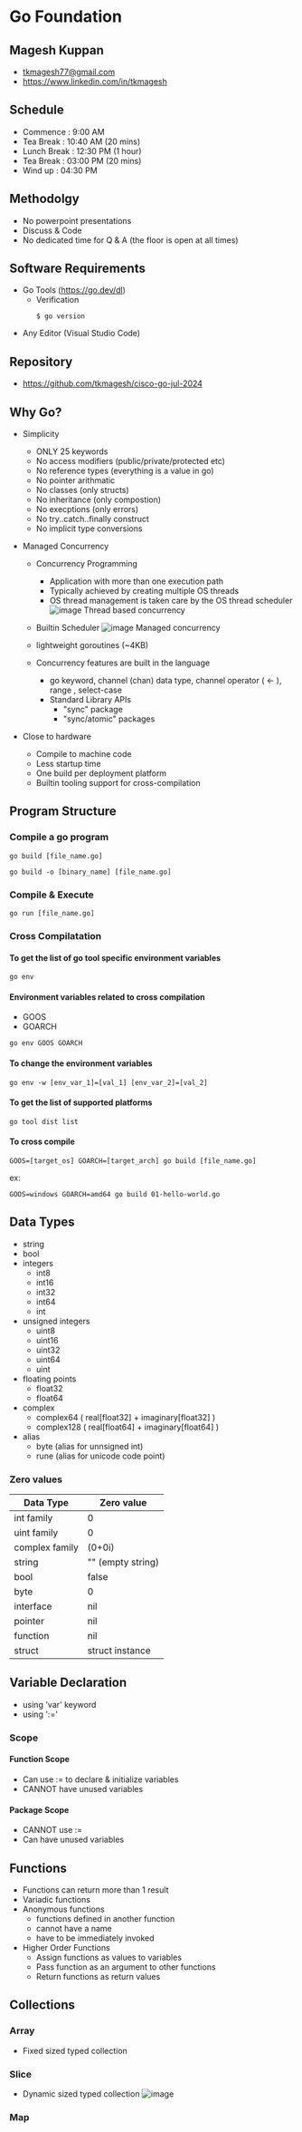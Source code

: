 # Go Foundation

## Magesh Kuppan
- tkmagesh77@gmail.com
- https://www.linkedin.com/in/tkmagesh

## Schedule
- Commence      : 9:00 AM
- Tea Break     : 10:40 AM (20 mins)
- Lunch Break   : 12:30 PM (1 hour)
- Tea Break     : 03:00 PM (20 mins)
- Wind up       : 04:30 PM 

## Methodolgy
- No powerpoint presentations
- Discuss & Code
- No dedicated time for Q & A (the floor is open at all times)

## Software Requirements
- Go Tools (https://go.dev/dl)
    - Verification
        ```
        $ go version
        ```
- Any Editor (Visual Studio Code)

## Repository
- https://github.com/tkmagesh/cisco-go-jul-2024

## Why Go?
- Simplicity
    - ONLY 25 keywords
    - No access modifiers (public/private/protected etc)
    - No reference types (everything is a value in go)
    - No pointer arithmatic 
    - No classes (only structs)
    - No inheritance (only compostion)
    - No execptions (only errors)
    - No try..catch..finally construct
    - No implicit type conversions
- Managed Concurrency
    - Concurrency Programming
        - Application with more than one execution path
        - Typically achieved by creating multiple OS threads
        - OS thread management is taken care by the OS thread scheduler
        ![image Thread based concurrency](./images/Traditional_concurrency.png)
    - Builtin Scheduler
    ![image Managed concurrency](./images/managed_concurrency.png)

    - lightweight goroutines (~4KB)
    - Concurrency features are built in the language
        - go keyword, channel (chan) data type, channel operator ( <- ), range , select-case
        - Standard Library APIs
            - "sync" package
            - "sync/atomic" packages

- Close to hardware
    - Compile to machine code
    - Less startup time
    - One build per deployment platform 
    - Builtin tooling support for cross-compilation

## Program Structure

### Compile a go program
```
go build [file_name.go]
```
```
go build -o [binary_name] [file_name.go]
```

### Compile & Execute
```
go run [file_name.go]
```

### Cross Compilatation
#### To get the list of go tool specific environment variables
```
go env
```
#### Environment variables related to cross compilation
- GOOS
- GOARCH
```
go env GOOS GOARCH
```
#### To change the environment variables
```
go env -w [env_var_1]=[val_1] [env_var_2]=[val_2]
```
#### To get the list of supported platforms
```
go tool dist list
```
#### To cross compile
```
GOOS=[target_os] GOARCH=[target_arch] go build [file_name.go]
```
ex:
```
GOOS=windows GOARCH=amd64 go build 01-hello-world.go
```

## Data Types
- string
- bool
- integers
    - int8
    - int16
    - int32
    - int64
    - int
- unsigned integers
    - uint8
    - uint16
    - uint32
    - uint64
    - uint
- floating points
    - float32
    - float64
- complex
    - complex64 ( real[float32] + imaginary[float32] )
    - complex128 ( real[float64] + imaginary[float64] )
- alias
    - byte (alias for unnsigned int)
    - rune (alias for unicode code point)

### Zero values
| Data Type | Zero value |
------------ | ------------- |
|int family     | 0 |
|uint family    | 0 |
|complex family | (0+0i) |
|string         | "" (empty string) |
|bool           | false |
|byte           | 0 |
|interface      | nil |
|pointer        | nil |
|function       | nil |
|struct         | struct instance |

## Variable Declaration
- using 'var' keyword
- using ':='

### Scope
#### Function Scope
- Can use := to declare & initialize variables
- CANNOT have unused variables

#### Package Scope
- CANNOT use :=
- Can have unused variables

## Functions
- Functions can return more than 1 result
- Variadic functions
- Anonymous functions
    - functions defined in another function
    - cannot have a name
    - have to be immediately invoked
- Higher Order Functions
    - Assign functions as values to variables
    - Pass function as an argument to other functions
    - Return functions as return values

## Collections
### Array
- Fixed sized typed collection
### Slice
- Dynamic sized typed collection
![image](./images/slices.png)
### Map